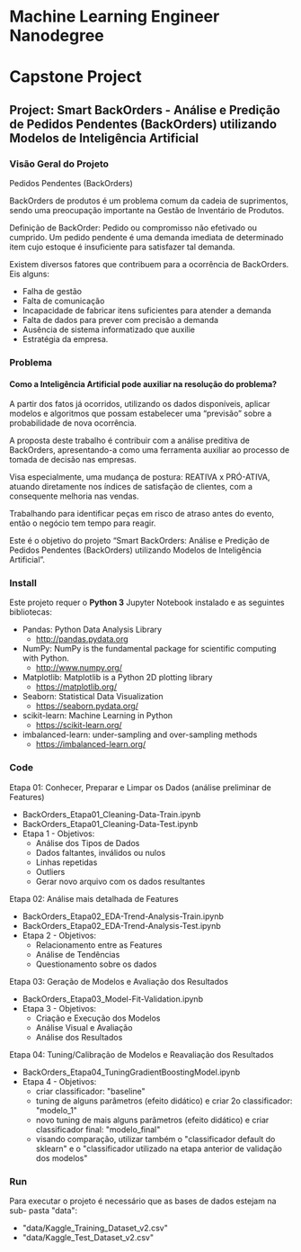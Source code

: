 # Machine Learning Engineer Nanodegree
# Capstone Project
## Project: Smart BackOrders - Análise e Predição de Pedidos Pendentes (BackOrders) utilizando Modelos de Inteligência Artificial

### Visão Geral do Projeto
Pedidos Pendentes (BackOrders) 

BackOrders de produtos é um problema comum da cadeia de suprimentos, sendo uma preocupação importante na Gestão de Inventário de Produtos.

Definição de BackOrder: Pedido ou compromisso não efetivado ou cumprido. Um pedido pendente é uma demanda imediata de determinado item cujo estoque é insuficiente para satisfazer tal demanda.

Existem diversos fatores que contribuem para a ocorrência de BackOrders. Eis alguns:
- Falha de gestão
- Falta de comunicação
- Incapacidade de fabricar itens suficientes para atender a demanda
- Falta de dados para prever com precisão a demanda
- Ausência de sistema informatizado que auxilie
- Estratégia da empresa.

### Problema
#### Como a Inteligência Artificial pode auxiliar na resolução do problema?
A partir dos fatos já ocorridos, utilizando os dados disponíveis, aplicar modelos e algoritmos que possam estabelecer uma “previsão” sobre a probabilidade de nova ocorrência.

A proposta deste trabalho é contribuir com a análise preditiva de BackOrders, apresentando-a como uma ferramenta auxiliar ao processo de tomada de decisão nas empresas.

Visa especialmente, uma mudança de postura: REATIVA x PRÓ-ATIVA, atuando diretamente nos índices de satisfação de clientes, com a consequente melhoria nas vendas.

Trabalhando para identificar peças em risco de atraso antes do evento, então o negócio tem tempo para reagir.

Este é o objetivo do projeto “Smart BackOrders: Análise e Predição de Pedidos Pendentes (BackOrders) utilizando Modelos de Inteligência Artificial”.

### Install
 
Este projeto requer o **Python 3** Jupyter Notebook instalado e as seguintes bibliotecas:
- Pandas: Python Data Analysis Library
	- http://pandas.pydata.org
- NumPy: NumPy is the fundamental package for scientific computing with Python.
	- http://www.numpy.org/
- Matplotlib: Matplotlib is a Python 2D plotting library
	- https://matplotlib.org/
- Seaborn: Statistical Data Visualization
	- https://seaborn.pydata.org/
- scikit-learn: Machine Learning in Python
	- https://scikit-learn.org/
- imbalanced-learn: under-sampling and over-sampling methods
	- https://imbalanced-learn.org/


### Code

Etapa 01: Conhecer, Preparar e Limpar os Dados (análise preliminar de Features)
- BackOrders_Etapa01_Cleaning-Data-Train.ipynb
- BackOrders_Etapa01_Cleaning-Data-Test.ipynb
- Etapa 1 - Objetivos:
	- Análise dos Tipos de Dados
	- Dados faltantes, inválidos ou nulos
	- Linhas repetidas
	- Outliers
	- Gerar novo arquivo com os dados resultantes

Etapa 02: Análise mais detalhada de Features
- BackOrders_Etapa02_EDA-Trend-Analysis-Train.ipynb
- BackOrders_Etapa02_EDA-Trend-Analysis-Test.ipynb
- Etapa 2 - Objetivos:
	- Relacionamento entre as Features
	- Análise de Tendências
	- Questionamento sobre os dados

Etapa 03: Geração de Modelos e Avaliação dos Resultados
- BackOrders_Etapa03_Model-Fit-Validation.ipynb
- Etapa 3 - Objetivos:
	- Criação e Execução dos Modelos
	- Análise Visual e Avaliação
	- Análise dos Resultados

Etapa 04: Tuning/Calibração de Modelos e Reavaliação dos Resultados
- BackOrders_Etapa04_TuningGradientBoostingModel.ipynb
- Etapa 4 - Objetivos:
	- criar classificador: "baseline"
	- tuning de alguns parâmetros (efeito didático) e criar 2o classificador: "modelo_1"
	- novo tuning de mais alguns parâmetros (efeito didático) e criar classificador final: "modelo_final"
	- visando comparação, utilizar também o "classificador default do sklearn" e o "classificador utilizado na etapa anterior de validação dos modelos"

### Run

Para executar o projeto é necessário que as bases de dados estejam na sub- pasta "data":
- "data/Kaggle_Training_Dataset_v2.csv"
- "data/Kaggle_Test_Dataset_v2.csv"
